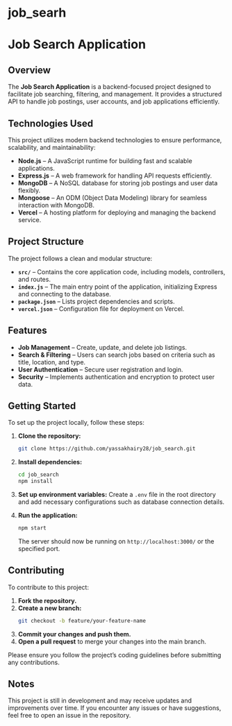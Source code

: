 # job_searh
# Job Search Application

## Overview
The **Job Search Application** is a backend-focused project designed to facilitate job searching, filtering, and management. It provides a structured API to handle job postings, user accounts, and job applications efficiently.

## Technologies Used
This project utilizes modern backend technologies to ensure performance, scalability, and maintainability:

- **Node.js** – A JavaScript runtime for building fast and scalable applications.
- **Express.js** – A web framework for handling API requests efficiently.
- **MongoDB** – A NoSQL database for storing job postings and user data flexibly.
- **Mongoose** – An ODM (Object Data Modeling) library for seamless interaction with MongoDB.
- **Vercel** – A hosting platform for deploying and managing the backend service.

## Project Structure
The project follows a clean and modular structure:

- **`src/`** – Contains the core application code, including models, controllers, and routes.
- **`index.js`** – The main entry point of the application, initializing Express and connecting to the database.
- **`package.json`** – Lists project dependencies and scripts.
- **`vercel.json`** – Configuration file for deployment on Vercel.

## Features
- **Job Management** – Create, update, and delete job listings.
- **Search & Filtering** – Users can search jobs based on criteria such as title, location, and type.
- **User Authentication** – Secure user registration and login.
- **Security** – Implements authentication and encryption to protect user data.

## Getting Started
To set up the project locally, follow these steps:

1. **Clone the repository:**
   ```bash
   git clone https://github.com/yassakhairy28/job_search.git
   ```

2. **Install dependencies:**
   ```bash
   cd job_search
   npm install
   ```

3. **Set up environment variables:**
   Create a `.env` file in the root directory and add necessary configurations such as database connection details.

4. **Run the application:**
   ```bash
   npm start
   ```
   The server should now be running on `http://localhost:3000/` or the specified port.

## Contributing
To contribute to this project:

1. **Fork the repository.**
2. **Create a new branch:**
   ```bash
   git checkout -b feature/your-feature-name
   ```
3. **Commit your changes and push them.**
4. **Open a pull request** to merge your changes into the main branch.

Please ensure you follow the project’s coding guidelines before submitting any contributions.

## Notes
This project is still in development and may receive updates and improvements over time. If you encounter any issues or have suggestions, feel free to open an issue in the repository.
